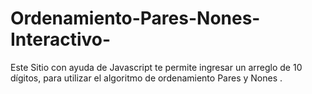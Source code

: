 # Ordenamiento-Pares-Nones-Interactivo-
Este Sitio con ayuda de Javascript te permite ingresar un arreglo de 10 dígitos, para utilizar el algoritmo de ordenamiento Pares y Nones .
